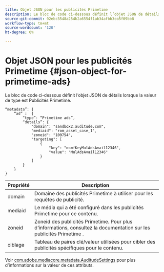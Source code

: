 ```yaml
---
title: Objet JSON pour les publicités Primetime
description: Le bloc de code ci-dessous définit l’objet JSON de détails lorsque la valeur de type est Publicités Primetime.
source-git-commit: 02ebc3548a254b2a6554f1ab34afbb3ea5f09bb8
workflow-type: tm+mt
source-wordcount: '120'
ht-degree: 0%

---
```


# Objet JSON pour les publicités Primetime {#json-object-for-primetime-ads}

Le bloc de code ci-dessous définit l’objet JSON de détails lorsque la valeur de type est Publicités Primetime.

```
“metadata”: {
    “ad” :  {
        “type”: “Primetime ads”,
        “details”: {
            "domain": "sandbox2.auditude.com",
            "mediaid": "rom_asset_case_1",
            "zoneid": "109754",
            "targeting": [
                {
                    "key": "osmfKeyMulAdsAvail12346",
                    "value": "MulAdsAvail12346"
                }
            ]
        }
    }
}
```

| Propriété | Description |
|---|---|
| domain | Domaine des publicités Primetime à utiliser pour les requêtes de publicité. |
| mediaid | Le média qui a été configuré dans les publicités Primetime pour ce contenu. |
| zoneid | Zoneid des publicités Primetime. Pour plus d’informations, consultez la documentation sur les publicités Primetime . |
| ciblage | Tableau de paires clé/valeur utilisées pour cibler des publicités spécifiques pour le contenu. |

Voir [com.adobe.mediacore.metadata.AuditudeSettings](https://help.adobe.com/en_US/primetime/api/psdk/javadoc/com/adobe/mediacore/metadata/AuditudeSettings.html) pour plus d’informations sur la valeur de ces attributs.
